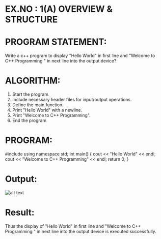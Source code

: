 
# EX.NO : 1(A)  OVERVIEW & STRUCTURE

# PROGRAM STATEMENT:  
Write a c++ program to display "Hello World" in first line and "Welcome to C++ Programming " in next line into the output device? 

# ALGORITHM:  
1. Start the program.  
2. Include necessary header files for input/output operations.  
3. Define the main function.  
4. Print "Hello World" with a newline.  
5. Print "Welcome to C++ Programming".  
6. End the program.

# PROGRAM:  

#include <iostream> 
using namespace std; 
int main() { 
cout << "Hello World" << endl; 
cout << "Welcome to C++ Programming" << endl; 
return 0; 
} 

# Output: 

![alt text](<Screenshot 2025-05-26 111326.png>)

# Result: 

Thus the display of "Hello World" in first line and "Welcome to C++ 
Programming " in next line into the output device is executed successfully.